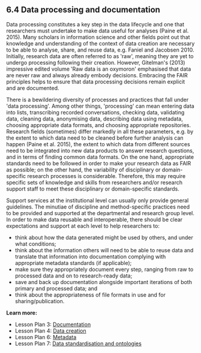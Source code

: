 ## 6.4 Data processing and documentation

Data processing constitutes a key step in the data lifecycle and one that researchers must undertake to make data useful for analyses (Paine et al. 2015). Many scholars in information science and other fields point out that knowledge and understanding of the context of data creation are necessary to be able to analyse, share, and reuse data, e.g. Faniel and Jacobsen 2010. Initially, research data are often referred to as ‛raw&#39;, meaning they are yet to undergo processing following their creation. However, Gitelman&#39;s (2013) impressive edited volume ‛Raw data is an oxymoron&#39; emphasised that data are never raw and always already embody decisions. Embracing the FAIR principles helps to ensure that data processing decisions remain explicit and are documented.

There is a bewildering diversity of processes and practices that fall under \'data processing\'. Among other things, \'processing\' can mean entering data into lists, transcribing recorded conversations, checking data, validating data, cleaning data, anonymising data, describing data using metadata, choosing appropriate data formats, and choosing appropriate repositories. Research fields (sometimes) differ markedly in all these parameters, e.g. by the extent to which data need to be cleaned before further analysis can happen (Paine et al. 2015), the extent to which data from different sources need to be integrated into new data products to answer research questions, and in terms of finding common data formats. On the one hand, appropriate standards need to be followed in order to make your research data as FAIR as possible; on the other hand, the variability of disciplinary or domain-specific research processes is considerable. Therefore, this may require specific sets of knowledge and skills from researchers and/or research support staff to meet these disciplinary or domain-specific standards.

Support services at the institutional level can usually only provide general guidelines. The minutiae of discipline and method-specific practices need to be provided and supported at the departmental and research group level. In order to make data reusable and interoperable, there should be clear expectations and support at each level to help researchers to:

- think about how the data generated might be used by others, and under what conditions;
- think about the information others will need to be able to reuse data and translate that information into documentation complying with appropriate metadata standards (if applicable);
- make sure they appropriately document every step, ranging from raw to processed data and on to research-ready data;
- save and back up documentation alongside important iterations of both primary and processed data; and
- think about the appropriateness of file formats in use and for sharing/publication.

**Learn more:**

- Lesson Plan 3: [Documentation](../5FAIRlessonPlans/3LessonPlan.md)
- Lesson Plan 4: [Data creation](../5FAIRlessonPlans/4LessonPlan.md)
- Lesson Plan 6: [Metadata](../5FAIRlessonPlans/6LessonPlan.md)
- Lesson Plan 7: [Data standardisation and ontologies](../5FAIRlessonPlans/7LessonPlan.md)
